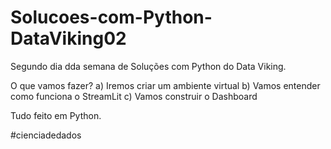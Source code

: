 # Solucoes-com-Python-DataViking02
Segundo dia dda semana de Soluções com Python do Data Viking.

O que vamos fazer?
a) Iremos criar um ambiente virtual
b) Vamos entender como funciona o StreamLit
c) Vamos construir o Dashboard

Tudo feito em Python. 

#cienciadedados
